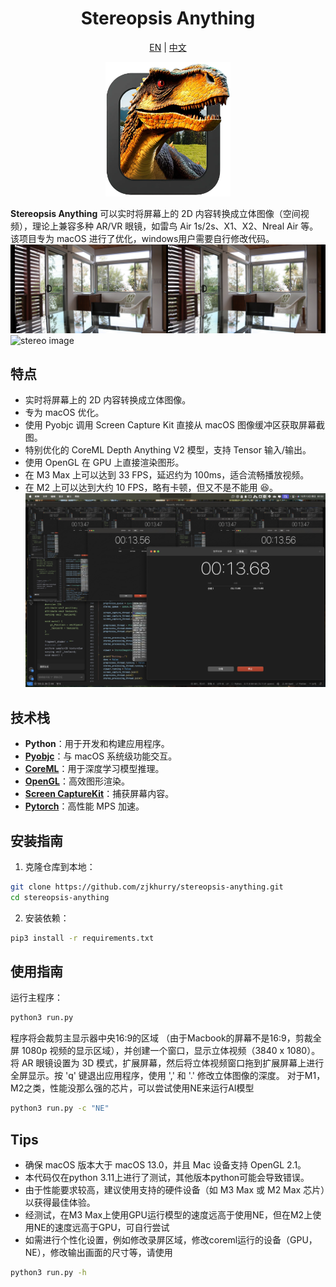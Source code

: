 <div align="center">

<h1> Stereopsis Anything </h1>

[EN](../readme.md) | [中文](readme_cn.md)

<img src="../img/icon.png" alt="ico" style="width: 200px; height: auto;">

</div>

**Stereopsis Anything** 可以实时将屏幕上的 2D 内容转换成立体图像（空间视频），理论上兼容多种 AR/VR 眼镜，如雷鸟 Air 1s/2s、X1、X2、Nreal Air 等。该项目专为 macOS 进行了优化，windows用户需要自行修改代码。
![stereo image](../img/1.jpeg)
![stereo image](../img/2.gif)

## 特点
- 实时将屏幕上的 2D 内容转换成立体图像。
- 专为 macOS 优化。
- 使用 Pyobjc 调用 Screen Capture Kit 直接从 macOS 图像缓冲区获取屏幕截图。
- 特别优化的 CoreML Depth Anything V2 模型，支持 Tensor 输入/输出。
- 使用 OpenGL 在 GPU 上直接渲染图形。
- 在 M3 Max 上可以达到 33 FPS，延迟约为 100ms，适合流畅播放视频。
- 在 M2 上可以达到大约 10 FPS，略有卡顿，但又不是不能用 :satisfied:。
![delay](../img/delay.jpeg)

## 技术栈
- **Python**：用于开发和构建应用程序。
- **[Pyobjc](https://github.com/ronaldoussoren/pyobjc/tree/master)**：与 macOS 系统级功能交互。
- **[CoreML](https://github.com/apple/coremltools/tree/main)**：用于深度学习模型推理。
- **[OpenGL](https://pyopengl.sourceforge.net/)**：高效图形渲染。
- **[Screen CaptureKit](https://developer.apple.com/documentation/screencapturekit?language=objc)**：捕获屏幕内容。
- **[Pytorch](https://pytorch.ac.cn/)**：高性能 MPS 加速。
  
## 安装指南
1. 克隆仓库到本地：
```bash
git clone https://github.com/zjkhurry/stereopsis-anything.git
cd stereopsis-anything
```
2. 安装依赖：
```bash
pip3 install -r requirements.txt
```

## 使用指南
运行主程序：
```bash
python3 run.py
```
程序将会裁剪主显示器中央16:9的区域 （由于Macbook的屏幕不是16:9，剪裁全屏 1080p 视频的显示区域），并创建一个窗口，显示立体视频（3840 x 1080）。将 AR 眼镜设置为 3D 模式，扩展屏幕，然后将立体视频窗口拖到扩展屏幕上进行全屏显示。按 'q' 键退出应用程序，使用 ',' 和 '.' 修改立体图像的深度。
对于M1，M2之类，性能没那么强的芯片，可以尝试使用NE来运行AI模型
```bash
python3 run.py -c "NE"
```

## Tips
- 确保 macOS 版本大于 macOS 13.0，并且 Mac 设备支持 OpenGL 2.1。
- 本代码仅在python 3.11上进行了测试，其他版本python可能会导致错误。
- 由于性能要求较高，建议使用支持的硬件设备（如 M3 Max 或 M2 Max 芯片）以获得最佳体验。
- 经测试，在M3 Max上使用GPU运行模型的速度远高于使用NE，但在M2上使用NE的速度远高于GPU，可自行尝试
- 如需进行个性化设置，例如修改录屏区域，修改coreml运行的设备（GPU，NE），修改输出画面的尺寸等，请使用
```bash
python3 run.py -h
```
